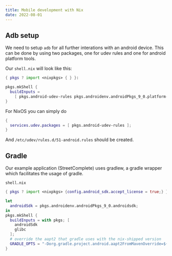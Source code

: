 ```yaml
---
title: Mobile development with Nix
date: 2022-08-01
---
```


## Adb setup

We need to setup `adb` for all further interations with an android device. This can be done by using two packages, one for udev rules and one for android platform tools.

Our `shell.nix` will look like this:

```nix
{ pkgs ? import <nixpkgs> { } }:

pkgs.mkShell {
  buildInputs =
    [ pkgs.android-udev-rules pkgs.androidenv.androidPkgs_9_0.platform-tools ];
}
```

For NixOS you can simply do

```nix
{
  services.udev.packages = [ pkgs.android-udev-rules ];
}
```

And `/etc/udev/rules.d/51-android.rules` should be created.

## Gradle

Our example application (StreetComplete) uses gradlew, a gradle wrapper which facilitates the usage of gradle.

`shell.nix`

```nix
{ pkgs ? import <nixpkgs> {config.android_sdk.accept_license = true;} }:

let
  androidSdk = pkgs.androidenv.androidPkgs_9_0.androidsdk;
in
pkgs.mkShell {
  buildInputs = with pkgs; [
    androidSdk
    glibc
  ];
  # override the aapt2 that gradle uses with the nix-shipped version
  GRADLE_OPTS = "-Dorg.gradle.project.android.aapt2FromMavenOverride=${androidSdk}/libexec/android-sdk/build-tools/28.0.3/aapt2";
}
```
